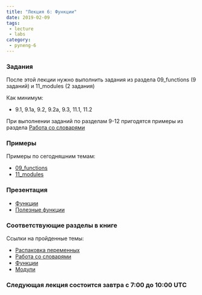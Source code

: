 ```yaml
---
title: "Лекция 6: Функции"
date: 2019-02-09
tags:
 - lecture
 - labs
category:
 - pyneng-6
---
```



### Задания

После этой лекции нужно выполнить задания из раздела 09_functions (9 заданий) и 11_modules (2 задания)

Как минимум:

* 9.1, 9.1a, 9.2, 9.2a, 9.3, 11.1, 11.2

При выполнении заданий по разделам 9-12 пригодятся примеры из раздела [Работа со словарями](https://natenka.gitbook.io/pyneng/i.-osnovy-python/8.-primery-ispolzovaniya-osnov/rabota-so-slovaryami)

### Примеры

Примеры по сегодняшним темам:

* [09_functions](https://github.com/pyneng/pyneng-online-jan-apr-2019/tree/master/examples/09_functions)
* [11_modules](https://github.com/pyneng/pyneng-online-jan-apr-2019/tree/master/examples/11_modules)

### Презентация

* [Функции](https://gitpitch.com/natenka/pyneng-slides/py3-functions)
* [Полезные функции](https://gitpitch.com/natenka/pyneng-slides/py3-useful-functions)

### Соответствующие разделы в книге

Ссылки на пройденные темы:

* [Распаковка переменных](https://natenka.gitbook.io/pyneng/i.-osnovy-python/8.-primery-ispolzovaniya-osnov/raspakovka-peremennykh)
* [Работа со словарями](https://natenka.gitbook.io/pyneng/i.-osnovy-python/8.-primery-ispolzovaniya-osnov/rabota-so-slovaryami)
* [Функции](https://natenka.gitbook.io/pyneng/ii.-povtornoe-ispolzovanie-koda/9.-funkcii)
* [Модули](https://natenka.gitbook.io/pyneng/part_ii/11_modules)

### Следующая лекция состоится завтра с 7:00 до 10:00 UTC

